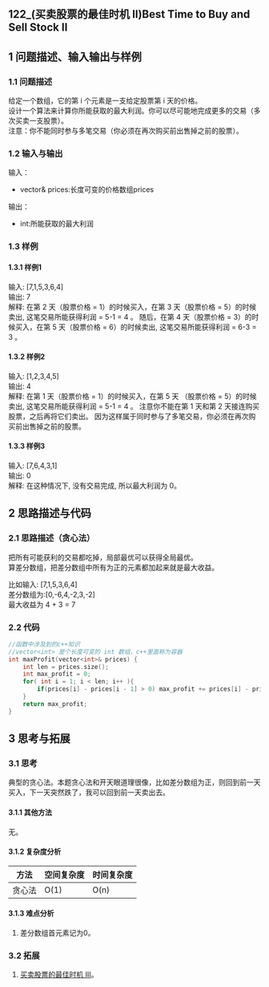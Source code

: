 ## 122_(买卖股票的最佳时机 II)Best Time to Buy and Sell Stock II
## 1 问题描述、输入输出与样例
### 1.1 问题描述
给定一个数组，它的第 i 个元素是一支给定股票第 i 天的价格。<br>
设计一个算法来计算你所能获取的最大利润。你可以尽可能地完成更多的交易（多次买卖一支股票）。<br>
注意：你不能同时参与多笔交易（你必须在再次购买前出售掉之前的股票）。
### 1.2 输入与输出
输入：
* vector<int>& prices:长度可变的价格数组prices

输出：
* int:所能获取的最大利润

### 1.3 样例
#### 1.3.1 样例1
输入: [7,1,5,3,6,4]<br>
输出: 7<br>
解释: 在第 2 天（股票价格 = 1）的时候买入，在第 3 天（股票价格 = 5）的时候卖出, 这笔交易所能获得利润 = 5-1 = 4 。
     随后，在第 4 天（股票价格 = 3）的时候买入，在第 5 天（股票价格 = 6）的时候卖出, 这笔交易所能获得利润 = 6-3 = 3 。
#### 1.3.2 样例2
输入: [1,2,3,4,5]<br>
输出: 4<br>
解释: 在第 1 天（股票价格 = 1）的时候买入，在第 5 天 （股票价格 = 5）的时候卖出, 这笔交易所能获得利润 = 5-1 = 4 。
     注意你不能在第 1 天和第 2 天接连购买股票，之后再将它们卖出。
     因为这样属于同时参与了多笔交易，你必须在再次购买前出售掉之前的股票。
#### 1.3.3 样例3  
输入: [7,6,4,3,1]<br>
输出: 0<br>
解释: 在这种情况下, 没有交易完成, 所以最大利润为 0。


## 2 思路描述与代码	
### 2.1 思路描述（贪心法）
把所有可能获利的交易都吃掉，局部最优可以获得全局最优。<br>
算差分数组，把差分数组中所有为正的元素都加起来就是最大收益。

比如输入: [7,1,5,3,6,4]<br>
差分数组为:[0,-6,4,-2,3,-2]<br>
最大收益为 4 + 3 = 7
### 2.2 代码
```cpp
//函数中涉及到的c++知识
//vector<int> 是个长度可变的 int 数组，c++里面称为容器
int maxProfit(vector<int>& prices) {
    int len = prices.size();
    int max_profit = 0;
    for( int i = 1; i < len; i++ ){
        if(prices[i] - prices[i - 1] > 0) max_profit += prices[i] - prices[i - 1];
    }
    return max_profit;
}
```
## 3 思考与拓展
### 3.1 思考
典型的贪心法。本题贪心法和开天眼道理很像，比如差分数组为正，则回到前一天买入，下一天突然跌了，我可以回到前一天卖出去。
#### 3.1.1 其他方法
无。
#### 3.1.2 复杂度分析
方法|空间复杂度|时间复杂度
--- | --- | ---
贪心法|O(1)|O(n)
#### 3.1.3 难点分析
1. 差分数组首元素记为0。

### 3.2 拓展
1. [买卖股票的最佳时机 III](https://leetcode-cn.com/problems/best-time-to-buy-and-sell-stock-iii/)。
